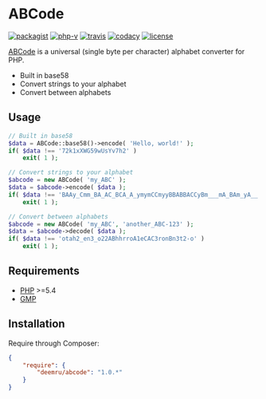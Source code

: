 # ABCode

[![packagist](https://img.shields.io/packagist/v/deemru/abcode.svg)](https://packagist.org/packages/deemru/abcode) [![php-v](https://img.shields.io/packagist/php-v/deemru/abcode.svg)](https://packagist.org/packages/deemru/abcode)  [![travis](https://img.shields.io/travis/deemru/ABCode.svg?label=travis)](https://travis-ci.org/deemru/ABCode) [![codacy](https://img.shields.io/codacy/grade/d3b953106fa141c7a85c5a369fe2062b.svg?label=codacy)](https://app.codacy.com/project/deemru/ABCode/dashboard) [![license](https://img.shields.io/packagist/l/deemru/abcode.svg)](https://packagist.org/packages/deemru/abcode)

[ABCode](https://github.com/deemru/secqru) is a universal (single byte per character) alphabet converter for PHP.

- Built in base58
- Convert strings to your alphabet
- Convert between alphabets

## Usage

```php
// Built in base58
$data = ABCode::base58()->encode( 'Hello, world!' );
if( $data !== '72k1xXWG59wUsYv7h2' )
    exit( 1 );

// Convert strings to your alphabet
$abcode = new ABCode( 'my_ABC' );
$data = $abcode->encode( $data );
if( $data !== 'BAAy_Cmm_BA_AC_BCA_A_ymymCCmyyBBABBACCyBm___mA_BAm_yA__' )
    exit( 1 );

// Convert between alphabets
$abcode = new ABCode( 'my_ABC', 'another_ABC-123' );
$data = $abcode->decode( $data );
if( $data !== 'otah2_en3_o22ABhhrroA1eCAC3ronBn3t2-o' )
    exit( 1 );
```

## Requirements

- [PHP](http://php.net) >=5.4
- [GMP](http://php.net/manual/en/book.gmp.php)

## Installation

Require through Composer:

```json
{
    "require": {
        "deemru/abcode": "1.0.*"
    }
}
```
